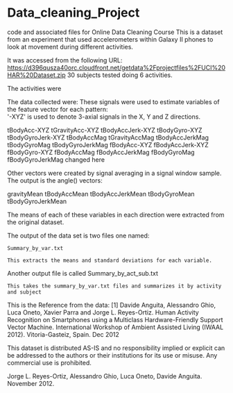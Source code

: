 # Data_cleaning_Project
code and associated files for Online Data Cleaning Course
This is a dataset from an experiment that used accelerometers within Galaxy II phones to look at movement during different activities. 

It was accessed from the following URL:
https://d396qusza40orc.cloudfront.net/getdata%2Fprojectfiles%2FUCI%20HAR%20Dataset.zip
30 subjects tested doing 6 activities.

The activities were


The data collected were:
These signals were used to estimate variables of the feature vector for each pattern:  
'-XYZ' is used to denote 3-axial signals in the X, Y and Z directions.

tBodyAcc-XYZ
tGravityAcc-XYZ
tBodyAccJerk-XYZ
tBodyGyro-XYZ
tBodyGyroJerk-XYZ
tBodyAccMag
tGravityAccMag
tBodyAccJerkMag
tBodyGyroMag
tBodyGyroJerkMag
fBodyAcc-XYZ
fBodyAccJerk-XYZ
fBodyGyro-XYZ
fBodyAccMag
fBodyAccJerkMag
fBodyGyroMag
fBodyGyroJerkMag
changed here

Other vectors were created by signal averaging in a signal window sample. The output is the angle() vectors:

gravityMean
tBodyAccMean
tBodyAccJerkMean
tBodyGyroMean
tBodyGyroJerkMean

The means of each of these variables in each direction were extracted from the original dataset. 

The output of the data set is two files one named:

	Summary_by_var.txt
	
	This extracts the means and standard deviations for each variable. 

Another output file is called
	Summary_by_act_sub.txt

	This takes the summary_by_var.txt files and summarizes it by activity and subject 

This is the Reference from the data:
[1] Davide Anguita, Alessandro Ghio, Luca Oneto, Xavier Parra and Jorge L. Reyes-Ortiz. Human Activity Recognition on Smartphones using a Multiclass Hardware-Friendly Support Vector Machine. International Workshop of Ambient Assisted Living (IWAAL 2012). Vitoria-Gasteiz, Spain. Dec 2012

This dataset is distributed AS-IS and no responsibility implied or explicit can be addressed to the authors or their institutions for its use or misuse. Any commercial use is prohibited.

Jorge L. Reyes-Ortiz, Alessandro Ghio, Luca Oneto, Davide Anguita. November 2012.

